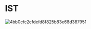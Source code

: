 # IST
![4bb0cfc2cfdefd8f825b83e68d387951](https://github.com/michaelaharrison08/IST/assets/156552458/1bdb829f-cf00-4f43-8886-3808aced3aa7)
